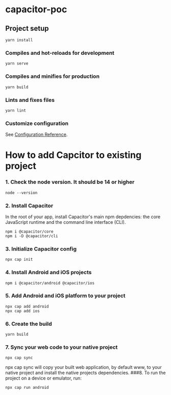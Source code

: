 # capacitor-poc

## Project setup
```
yarn install
```

### Compiles and hot-reloads for development
```
yarn serve
```

### Compiles and minifies for production
```
yarn build
```

### Lints and fixes files
```
yarn lint
```

### Customize configuration
See [Configuration Reference](https://cli.vuejs.org/config/).


# How to add Capcitor to existing project

### 1. Check the node version. It should be 14 or higher
```
node --version
```
### 2. Install Capacitor
In the root of your app, install Capacitor's main npm depdencies: the core JavaScript runtime and the command line interface (CLI).

```
npm i @capacitor/core
npm i -D @capacitor/cli
```
### 3. Initialize Capacitor config
```
npx cap init
```
### 4. Install Android and iOS projects
```
npm i @capacitor/android @capacitor/ios
```
### 5. Add Android and iOS platform to your project
```
npx cap add android
npx cap add ios
```

### 6. Create the build
```
yarn build
```
### 7. Sync your web code to your native project
```
npx cap sync
```
npx cap sync will copy your built web application, by default www, to your native project and install the native projects dependencies.
###8. To run the project on a device or emulator, run:
```
npx cap run android
```

